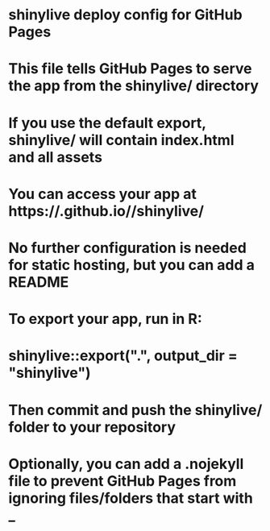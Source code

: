 # shinylive deploy config for GitHub Pages
# This file tells GitHub Pages to serve the app from the shinylive/ directory

# If you use the default export, shinylive/ will contain index.html and all assets
# You can access your app at https://<username>.github.io/<repo-name>/shinylive/

# No further configuration is needed for static hosting, but you can add a README

# To export your app, run in R:
# shinylive::export(".", output_dir = "shinylive")

# Then commit and push the shinylive/ folder to your repository

# Optionally, you can add a .nojekyll file to prevent GitHub Pages from ignoring files/folders that start with _
